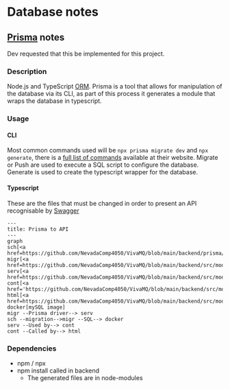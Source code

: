# Database notes

## [Prisma](https://www.prisma.io/) notes
Dev requested that this be implemented for this project.

### Description
Node.js and TypeScript [ORM](ORM.md).
Prisma is a tool that allows for manipulation of the database via its CLI, as part of this process it generates a module that wraps the database in typescript.

### Usage

#### CLI
Most common commands used will be `npx prisma migrate dev` and `npx generate`, there is a [full list of commands](https://www.prisma.io/docs/orm/reference/prisma-cli-reference) available at their website. Migrate or Push are used to execute a SQL script to configure the database. Generate is used to create the typescript wrapper for the database.

#### Typescript
These are the files that must be changed in order to present an API recognisable by [Swagger](Swagger.md)
```mermaid
---
title: Prisma to API
---
graph
sch[<a href=https://github.com/NevadaComp4050/VivaMQ/blob/main/backend/prisma/schema.prisma>Schema</a>]
migr[<a href=https://github.com/NevadaComp4050/VivaMQ/blob/main/backend/src/modules/users/users.service.ts>sql</a>]
serv[<a href=https://github.com/NevadaComp4050/VivaMQ/blob/main/backend/src/modules/users/users.service.ts>Service</a>]
cont[<a href='https://github.com/NevadaComp4050/VivaMQ/blob/main/backend/src/modules/users/users.controller.ts'>Controller</a>]
html[<a href=https://github.com/NevadaComp4050/VivaMQ/blob/main/backend/src/modules/users/users.route.ts>/route</a>]
docker[mySQL image]
migr --Prisma driver--> serv
sch --migration-->migr --SQL--> docker
serv --Used by--> cont
cont --Called by--> html
```

### Dependencies
- npm / npx
- npm install called in backend
  - The generated files are in node-modules